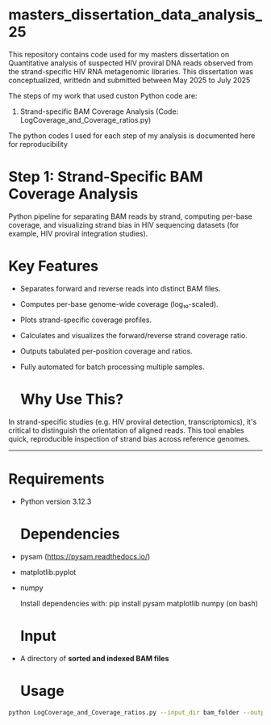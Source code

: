 # masters_dissertation_data_analysis_25
This repository contains code used for my masters dissertation on Quantitative analysis of suspected HIV proviral DNA reads observed from the strand-specific HIV RNA metagenomic libraries. 
This dissertation was conceptualized, writtedn and submitted between May 2025 to July 2025

The steps of my work that used custon Python code are:
1. Strand-specific BAM Coverage Analysis (Code: LogCoverage_and_Coverage_ratios.py)





The python codes I used for each step of my analysis is documented here for reproducibility
   

# Step 1: Strand-Specific BAM Coverage Analysis

Python pipeline for separating BAM reads by strand, computing per-base coverage, and visualizing strand bias in HIV sequencing datasets (for example, HIV proviral integration studies).

  # Key Features

- Separates forward and reverse reads into distinct BAM files.
- Computes per-base genome-wide coverage (log₁₀-scaled).
- Plots strand-specific coverage profiles.
- Calculates and visualizes the forward/reverse strand coverage ratio.
- Outputs tabulated per-position coverage and ratios.
- Fully automated for batch processing multiple samples.

  # Why Use This?

In strand-specific studies (e.g. HIV proviral detection, transcriptomics), it's critical to distinguish the orientation of aligned reads. 
This tool enables quick, reproducible inspection of strand bias across reference genomes.

---

  # Requirements

- Python version 3.12.3

  # Dependencies
- pysam (https://pysam.readthedocs.io/)
- matplotlib.pyplot
- numpy

  Install dependencies with:
pip install pysam matplotlib numpy (on bash)

  # Input

- A directory of **sorted and indexed BAM files**

  # Usage

```bash
python LogCoverage_and_Coverage_ratios.py --input_dir bam_folder --output_dir coverage_outputs

 
